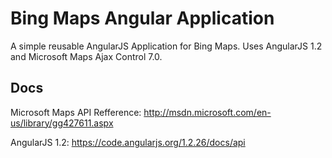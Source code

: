 Bing Maps Angular Application
================================

A simple reusable AngularJS Application for Bing Maps.  Uses AngularJS 1.2 and Microsoft Maps Ajax Control 7.0.

## Docs
Microsoft Maps API Refference: http://msdn.microsoft.com/en-us/library/gg427611.aspx

AngularJS 1.2: https://code.angularjs.org/1.2.26/docs/api
